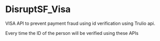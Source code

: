 # DisruptSF_Visa
VISA API to prevent payment fraud using id verification using Trulio api.

Every time the ID of the person will be verified using these APIs
